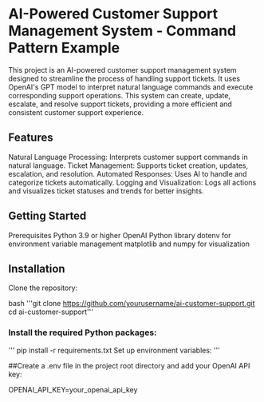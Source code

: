 # AI-Powered Customer Support Management System - Command Pattern Example
This project is an AI-powered customer support management system designed to streamline the process of handling support tickets. It uses OpenAI's GPT model to interpret natural language commands and execute corresponding support operations. This system can create, update, escalate, and resolve support tickets, providing a more efficient and consistent customer support experience.

## Features
Natural Language Processing: Interprets customer support commands in natural language.
Ticket Management: Supports ticket creation, updates, escalation, and resolution.
Automated Responses: Uses AI to handle and categorize tickets automatically.
Logging and Visualization: Logs all actions and visualizes ticket statuses and trends for better insights.

## Getting Started
Prerequisites
Python 3.9 or higher
OpenAI Python library
dotenv for environment variable management
matplotlib and numpy for visualization

## Installation
Clone the repository:

bash
'''git clone https://github.com/yourusername/ai-customer-support.git
cd ai-customer-support'''

### Install the required Python packages:

'''
pip install -r requirements.txt
Set up environment variables:
'''

##Create a .env file in the project root directory and add your OpenAI API key:

OPENAI_API_KEY=your_openai_api_key
